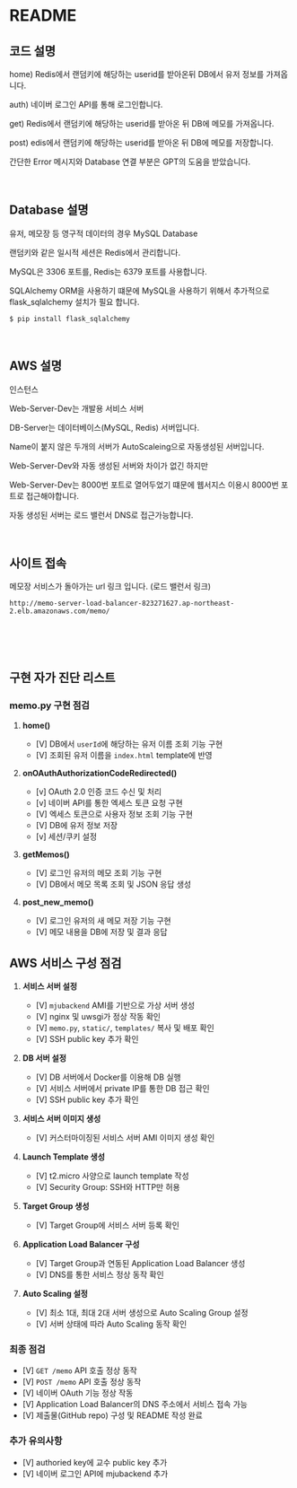 # README

## 코드 설명

home) Redis에서 랜덤키에 해당하는 userid를 받아온뒤 DB에서 유저 정보를 가져옵니다.

auth) 네이버 로그인 API를 통해 로그인합니다.

get) Redis에서 랜덤키에 해당하는 userid를 받아온 뒤 DB에 메모를 가져옵니다.

post) edis에서 랜덤키에 해당하는 userid를 받아온 뒤 DB에 메모를 저장합니다.

간단한 Error 메시지와 Database 연결 부분은 GPT의 도움을 받았습니다. 

<br>

## Database 설명
 
유저, 메모장 등 영구적 데이터의 경우 MySQL Database

랜덤키와 같은 일시적 세션은 Redis에서 관리합니다.

MySQL은 3306 포트를, Redis는 6379 포트를 사용합니다.

SQLAlchemy ORM을 사용하기 떄문에
MySQL을 사용하기 위해서 추가적으로 flask_sqlalchemy 설치가 필요 합니다.

```
$ pip install flask_sqlalchemy
```

<br>

## AWS 설명

인스턴스

Web-Server-Dev는 개발용 서비스 서버

DB-Server는 데이터베이스(MySQL, Redis) 서버입니다.

Name이 붙지 않은 두개의 서버가 AutoScaleing으로 자동생성된 서버입니다. 

Web-Server-Dev와 자동 생성된 서버와 차이가 없긴 하지만 

Web-Server-Dev는 8000번 포트로 열어두었기 떄문에 웹서지스 이용시 8000번 포트로 접근해야합니다.

자동 생성된 서버는 로드 밸런서 DNS로 접근가능합니다.

<br>

## 사이트 접속

메모장 서비스가 돌아가는 url 링크 입니다. (로드 밸런서 링크)

```
http://memo-server-load-balancer-823271627.ap-northeast-2.elb.amazonaws.com/memo/
```

<br><br><br>

## 구현 자가 진단 리스트

### **memo.py 구현 점검**
1. **home()**
   - [V] DB에서 `userId`에 해당하는 유저 이름 조회 기능 구현
   - [V] 조회된 유저 이름을 `index.html` template에 반영

2. **onOAuthAuthorizationCodeRedirected()**
   - [v] OAuth 2.0 인증 코드 수신 및 처리
   - [v] 네이버 API를 통한 엑세스 토큰 요청 구현
   - [V] 엑세스 토큰으로 사용자 정보 조회 기능 구현
   - [V] DB에 유저 정보 저장 
   - [v] 세션/쿠키 설정

3. **getMemos()**
   - [V] 로그인 유저의 메모 조회 기능 구현
   - [V] DB에서 메모 목록 조회 및 JSON 응답 생성

4. **post_new_memo()**
   - [V] 로그인 유저의 새 메모 저장 기능 구현
   - [V] 메모 내용을 DB에 저장 및 결과 응답

## **AWS 서비스 구성 점검**
1. **서비스 서버 설정**
   - [V] `mjubackend` AMI를 기반으로 가상 서버 생성
   - [V] nginx 및 uwsgi가 정상 작동 확인
   - [V] `memo.py`, `static/`, `templates/` 복사 및 배포 확인
   - [V] SSH public key 추가 확인

2. **DB 서버 설정**
   - [V] DB 서버에서 Docker를 이용해 DB 실행
   - [V] 서비스 서버에서 private IP를 통한 DB 접근 확인
   - [V] SSH public key 추가 확인

3. **서비스 서버 이미지 생성**
   - [V] 커스터마이징된 서비스 서버 AMI 이미지 생성 확인

4. **Launch Template 생성**
   - [V] t2.micro 사양으로 launch template 작성
   - [V] Security Group: SSH와 HTTP만 허용

5. **Target Group 생성**
   - [V] Target Group에 서비스 서버 등록 확인

6. **Application Load Balancer 구성**
   - [V] Target Group과 연동된 Application Load Balancer 생성
   - [V] DNS를 통한 서비스 정상 동작 확인

7. **Auto Scaling 설정**
   - [V] 최소 1대, 최대 2대 서버 생성으로 Auto Scaling Group 설정
   - [V] 서버 상태에 따라 Auto Scaling 동작 확인

### **최종 점검**
- [V] `GET /memo` API 호출 정상 동작
- [V] `POST /memo` API 호출 정상 동작
- [V] 네이버 OAuth 기능 정상 작동
- [V] Application Load Balancer의 DNS 주소에서 서비스 접속 가능
- [V] 제출물(GitHub repo) 구성 및 README 작성 완료

### **추가 유의사항**
- [V] authoried key에 교수 public key 추가
- [V] 네이버 로그인 API에 mjubackend 추가 
